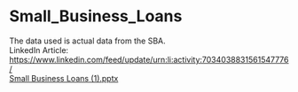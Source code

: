 # Small_Business_Loans
The data used is actual data from the SBA. <br>
LinkedIn Article: https://www.linkedin.com/feed/update/urn:li:activity:7034038831561547776/ <br>
[Small Business Loans (1).pptx](https://github.com/SherryHancock/Small_Business_Loans/files/10800572/Small.Business.Loans.1.pptx)
